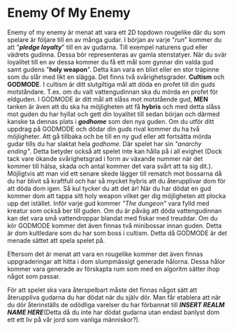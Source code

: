 # Enemy Of My Enemy
Enemy of my enemy är menat att vara ett 2D topdown rougelike där du som spelare är följare till en av många gudar. I början av varje "*run*" kommer du att "***pledge loyalty***" till en av gudarna. Till exempel naturens gud eller vädrets gudinna. Dessa bör representeras av gamla stenstatyer. När du svär loyalitet till en av dessa kommer du få ett mål som gynnar din valda gud samt gudens "**holy weapon**". Detta kan vara en blixt eller en stor träpinne som du slår med likt en slägga. Det finns två svårighetsgrader. **Cultism** och **GODMODE**. I cultism är ditt slutgiltiga mål att döda en profet till din guds motståndare. T.ex. om du valt vattengudinnan ska du mörda en profet för eldguden. I GODMODE är ditt mål att slåss mot motstående gud, **MEN** tanken är även att du ska ha möjligheten att få **hybris** och med detta slåss mot guden du har hyllat och gett din loyalitet till sedan början och därmed kanske ta dennas plats i ***godhome*** som den nya guden. 
Om du utför ditt uppdrag på GODMODE och dödar din guds rival kommer du ha två möjligheter. Att gå tillbaka och be till en ny gud eller att fortsätta mörda gudar tills du har slaktat hela *godhome.* Där spelet har sin *"anarchy ending"*. Detta betyder också att spelet inte kan hålla på i all evighet (Dock tack vare ökande svårighetsgrad i form av växande nummer när det kommer till hälsa, skada och antal kommer det vara svårt att ta sig dit.). Möjligtvis att man vid ett senare skede lägger till rematch mot bossarna då du har blivit så kraftfull och har så mycket hybris att du återupplivar dom för att döda dom igen. Så kul tycker du att det är!
När du har dödat en gud kommer dom att tappa sitt holy weapon vilket ger dig möjligheten att plocka upp det istället.
Inför varje gud kommer *"The dungeon"* vara fylld med kreatur som också ber till guden. Om du är påväg att döda vattengudinnan kan det vara små vattendroppar blandat med fiskar med treuddar. Om du kör GODMODE kommer det även finnas två minibossar innan guden. Detta är dom kultledare som du har som boss i cultism. Detta då GODMODE är det menade sättet att spela spelet på. 

Eftersom det är menat att vara en rougelike kommer det även finnas uppgraderingar att hitta i dom slumpmässigt generade hålorna. Dessa hålor kommer vara generade av förskapta rum som med en algoritm sätter ihop något som passar.

För att spelet ska vara återspelbart måste det finnas något sätt att återuppliva gudarna du har dödat när du själv dör. Man får etablera att när du dör återinställs de odödliga varelser du har förbannat till ***INSERT REALM NAME HERE***(Detta då du inte har dödat gudarna utan endast banlyst dom ett ett liv på vår jord som vanliga människor?).
